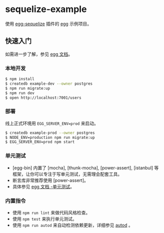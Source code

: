 # sequelize-example

使用 [egg-sequelize][egg-sequelize] 插件的 [egg][egg] 示例项目。

## 快速入门

<!-- 在此次添加使用文档 -->

如需进一步了解，参见 [egg 文档][egg]。

### 本地开发
```bash
$ npm install
$ createdb example-dev --owner postgres
$ npm run migrate:up
$ npm run dev
$ open http://localhost:7001/users
```

### 部署

线上正式环境用 `EGG_SERVER_ENV=prod` 来启动。

```bash
$ createdb example-prod --owner postgres
$ NODE_ENV=production npm run migrate:up
$ EGG_SERVER_ENV=prod npm start
```

### 单元测试
- [egg-bin] 内置了 [mocha], [thunk-mocha], [power-assert], [istanbul] 等框架，让你可以专注于写单元测试，无需理会配套工具。
- 断言库非常推荐使用 [power-assert]。
- 具体参见 [egg 文档 -单元测试](https://eggjs.org/zh-cn/core/unittest)。

### 内置指令

- 使用 `npm run lint` 来做代码风格检查。
- 使用 `npm test` 来执行单元测试。
- 使用 `npm run autod` 来自动检测依赖更新，详细参见 [autod](https://www.npmjs.com/package/autod) 。


[egg]: https://eggjs.org
[egg-sequelize]: https://github.com/eggjs/egg-sequelize